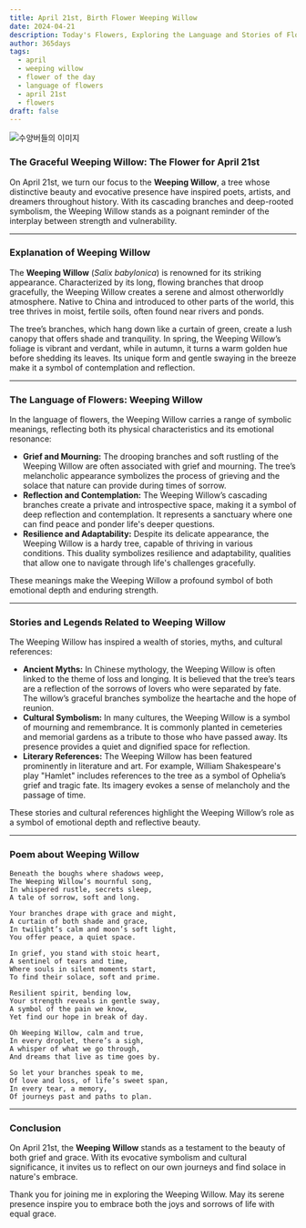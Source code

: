 ```yaml
---
title: April 21st, Birth Flower Weeping Willow
date: 2024-04-21
description: Today's Flowers, Exploring the Language and Stories of Flowers Weeping Willow
author: 365days
tags:
  - april
  - weeping willow
  - flower of the day
  - language of flowers
  - april 21st
  - flowers
draft: false
---
```


![수양버들의 이미지](https://cdn.pixabay.com/photo/2022/06/02/16/23/weeping-willow-7238442_1280.jpg#center)


### The Graceful Weeping Willow: The Flower for April 21st

On April 21st, we turn our focus to the **Weeping Willow**, a tree whose distinctive beauty and evocative presence have inspired poets, artists, and dreamers throughout history. With its cascading branches and deep-rooted symbolism, the Weeping Willow stands as a poignant reminder of the interplay between strength and vulnerability.

---

### Explanation of Weeping Willow

The **Weeping Willow** (*Salix babylonica*) is renowned for its striking appearance. Characterized by its long, flowing branches that droop gracefully, the Weeping Willow creates a serene and almost otherworldly atmosphere. Native to China and introduced to other parts of the world, this tree thrives in moist, fertile soils, often found near rivers and ponds.

The tree’s branches, which hang down like a curtain of green, create a lush canopy that offers shade and tranquility. In spring, the Weeping Willow’s foliage is vibrant and verdant, while in autumn, it turns a warm golden hue before shedding its leaves. Its unique form and gentle swaying in the breeze make it a symbol of contemplation and reflection.

---

### The Language of Flowers: Weeping Willow

In the language of flowers, the Weeping Willow carries a range of symbolic meanings, reflecting both its physical characteristics and its emotional resonance:

- **Grief and Mourning:** The drooping branches and soft rustling of the Weeping Willow are often associated with grief and mourning. The tree’s melancholic appearance symbolizes the process of grieving and the solace that nature can provide during times of sorrow.
- **Reflection and Contemplation:** The Weeping Willow’s cascading branches create a private and introspective space, making it a symbol of deep reflection and contemplation. It represents a sanctuary where one can find peace and ponder life's deeper questions.
- **Resilience and Adaptability:** Despite its delicate appearance, the Weeping Willow is a hardy tree, capable of thriving in various conditions. This duality symbolizes resilience and adaptability, qualities that allow one to navigate through life's challenges gracefully.

These meanings make the Weeping Willow a profound symbol of both emotional depth and enduring strength.

---

### Stories and Legends Related to Weeping Willow

The Weeping Willow has inspired a wealth of stories, myths, and cultural references:

- **Ancient Myths:** In Chinese mythology, the Weeping Willow is often linked to the theme of loss and longing. It is believed that the tree’s tears are a reflection of the sorrows of lovers who were separated by fate. The willow’s graceful branches symbolize the heartache and the hope of reunion.
- **Cultural Symbolism:** In many cultures, the Weeping Willow is a symbol of mourning and remembrance. It is commonly planted in cemeteries and memorial gardens as a tribute to those who have passed away. Its presence provides a quiet and dignified space for reflection.
- **Literary References:** The Weeping Willow has been featured prominently in literature and art. For example, William Shakespeare's play "Hamlet" includes references to the tree as a symbol of Ophelia’s grief and tragic fate. Its imagery evokes a sense of melancholy and the passage of time.

These stories and cultural references highlight the Weeping Willow’s role as a symbol of emotional depth and reflective beauty.

---

### Poem about Weeping Willow


	Beneath the boughs where shadows weep,
	The Weeping Willow’s mournful song,
	In whispered rustle, secrets sleep,
	A tale of sorrow, soft and long.
	
	Your branches drape with grace and might,
	A curtain of both shade and grace,
	In twilight’s calm and moon’s soft light,
	You offer peace, a quiet space.
	
	In grief, you stand with stoic heart,
	A sentinel of tears and time,
	Where souls in silent moments start,
	To find their solace, soft and prime.
	
	Resilient spirit, bending low,
	Your strength reveals in gentle sway,
	A symbol of the pain we know,
	Yet find our hope in break of day.
	
	Oh Weeping Willow, calm and true,
	In every droplet, there’s a sigh,
	A whisper of what we go through,
	And dreams that live as time goes by.
	
	So let your branches speak to me,
	Of love and loss, of life’s sweet span,
	In every tear, a memory,
	Of journeys past and paths to plan.

---

### Conclusion

On April 21st, the **Weeping Willow** stands as a testament to the beauty of both grief and grace. With its evocative symbolism and cultural significance, it invites us to reflect on our own journeys and find solace in nature's embrace.

Thank you for joining me in exploring the Weeping Willow. May its serene presence inspire you to embrace both the joys and sorrows of life with equal grace.